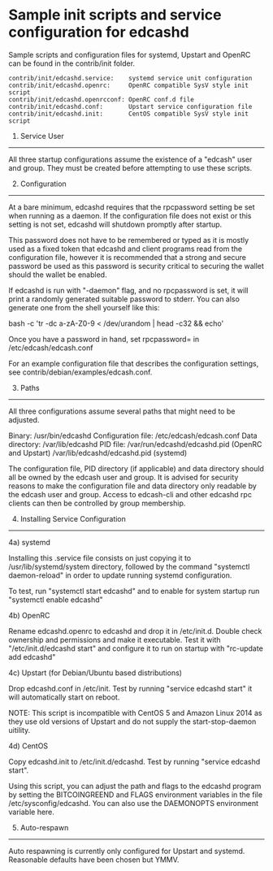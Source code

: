 Sample init scripts and service configuration for edcashd
==========================================================

Sample scripts and configuration files for systemd, Upstart and OpenRC
can be found in the contrib/init folder.

    contrib/init/edcashd.service:    systemd service unit configuration
    contrib/init/edcashd.openrc:     OpenRC compatible SysV style init script
    contrib/init/edcashd.openrcconf: OpenRC conf.d file
    contrib/init/edcashd.conf:       Upstart service configuration file
    contrib/init/edcashd.init:       CentOS compatible SysV style init script

1. Service User
---------------------------------

All three startup configurations assume the existence of a "edcash" user
and group.  They must be created before attempting to use these scripts.

2. Configuration
---------------------------------

At a bare minimum, edcashd requires that the rpcpassword setting be set
when running as a daemon.  If the configuration file does not exist or this
setting is not set, edcashd will shutdown promptly after startup.

This password does not have to be remembered or typed as it is mostly used
as a fixed token that edcashd and client programs read from the configuration
file, however it is recommended that a strong and secure password be used
as this password is security critical to securing the wallet should the
wallet be enabled.

If edcashd is run with "-daemon" flag, and no rpcpassword is set, it will
print a randomly generated suitable password to stderr.  You can also
generate one from the shell yourself like this:

bash -c 'tr -dc a-zA-Z0-9 < /dev/urandom | head -c32 && echo'

Once you have a password in hand, set rpcpassword= in /etc/edcash/edcash.conf

For an example configuration file that describes the configuration settings,
see contrib/debian/examples/edcash.conf.

3. Paths
---------------------------------

All three configurations assume several paths that might need to be adjusted.

Binary:              /usr/bin/edcashd
Configuration file:  /etc/edcash/edcash.conf
Data directory:      /var/lib/edcashd
PID file:            /var/run/edcashd/edcashd.pid (OpenRC and Upstart)
                     /var/lib/edcashd/edcashd.pid (systemd)

The configuration file, PID directory (if applicable) and data directory
should all be owned by the edcash user and group.  It is advised for security
reasons to make the configuration file and data directory only readable by the
edcash user and group.  Access to edcash-cli and other edcashd rpc clients
can then be controlled by group membership.

4. Installing Service Configuration
-----------------------------------

4a) systemd

Installing this .service file consists on just copying it to
/usr/lib/systemd/system directory, followed by the command
"systemctl daemon-reload" in order to update running systemd configuration.

To test, run "systemctl start edcashd" and to enable for system startup run
"systemctl enable edcashd"

4b) OpenRC

Rename edcashd.openrc to edcashd and drop it in /etc/init.d.  Double
check ownership and permissions and make it executable.  Test it with
"/etc/init.d/edcashd start" and configure it to run on startup with
"rc-update add edcashd"

4c) Upstart (for Debian/Ubuntu based distributions)

Drop edcashd.conf in /etc/init.  Test by running "service edcashd start"
it will automatically start on reboot.

NOTE: This script is incompatible with CentOS 5 and Amazon Linux 2014 as they
use old versions of Upstart and do not supply the start-stop-daemon uitility.

4d) CentOS

Copy edcashd.init to /etc/init.d/edcashd. Test by running "service edcashd start".

Using this script, you can adjust the path and flags to the edcashd program by
setting the BITCOINGREEND and FLAGS environment variables in the file
/etc/sysconfig/edcashd. You can also use the DAEMONOPTS environment variable here.

5. Auto-respawn
-----------------------------------

Auto respawning is currently only configured for Upstart and systemd.
Reasonable defaults have been chosen but YMMV.
